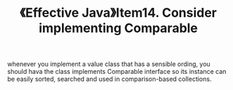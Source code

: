 ﻿---
title: 《Effective Java》Item14. Consider implementing Comparable
categories :
- 技术
tags :
- Java
- Effective Java
---

whenever you implement a value class that has a sensible ording, you should hava the class implements Comparable interface so its instance can be easily sorted, searched and used in comparison-based collections.




